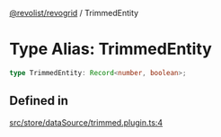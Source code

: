 [@revolist/revogrid](README.md) / TrimmedEntity

# Type Alias: TrimmedEntity

```ts
type TrimmedEntity: Record<number, boolean>;
```

## Defined in

[src/store/dataSource/trimmed.plugin.ts:4](https://github.com/revolist/revogrid/blob/a649ddca5a4a20f5f68ee92610066873d77a049a/src/store/dataSource/trimmed.plugin.ts#L4)
